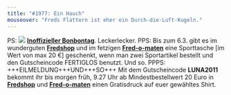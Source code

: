 ```yaml
---
title: "#1977: Ein Hauch"
mouseover: "Freds Flattern ist eher ein Durch-die-Luft-Kugeln."
---
```


PS:
<a href="http://www.fonflatter.de/kalender"><img src="http://www.fonflatter.de/bilder/2011.png"></a>
<a  href="http://www.fonflatter.de/kalender"><strong>Inoffizieller Bonbontag</strong></a>. Leckerlecker.
PPS:
Bis zum 6.3. gibt es im wunderguten <a href="http://fredshop.spreadshirt.net/"><strong>Fredshop</strong></a> und im fetzigen <a href="http://fred-o-mat.spreadshirt.net/"><strong>Fred-o-maten</strong></a> eine Sporttasche [im Wert von max 20 €] geschenkt, wenn man zwei Sportartikel bestellt und den Gutscheincode FERTIGLOS benutzt. 
Und so.
PPPS:
+++EILMELDUNG+++UND+++SO+++
Mit dem Gutscheincode <strong>LUNA2011</strong> bekommt ihr bis morgen früh, 9.27 Uhr ab Mindestbestellwert 20 Euro in <a href="http://fredshop.spreadshirt.net/"><strong>Fredshop</strong></a> und <a href="http://fred-o-mat.spreadshirt.net/"><strong>Fred-o-maten</strong></a> einen Gratisdruck auf euer gewähltes Shirt.

